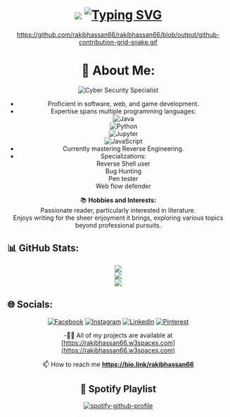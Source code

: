 <div align="center">
  <!-- Header -->
        <h1 align="center"> 
            <img src="https://readme-typing-svg.herokuapp.com/?font=Righteous&size=35&center=true&vCenter=true&width=500&height=70&duration=4000&lines=Hey%2C+This_is(Equarius)" /> 
        <a href="https://git.io/typing-svg"><img src="https://readme-typing-svg.herokuapp.com?font=Fira+Code&pause=1000&color=41C9E2&background=AD24CA00&random=false&width=435&lines=Welcome%2C+It's+an+honor+to+have+you" alt="Typing SVG" /></a>
</div>
<div align="center">

https://github.com/rakibhassan66/rakibhassan66/blob/output/github-contribution-grid-snake.gif

# 💫 About Me:
![Cyber Security Specialist](https://img.shields.io/badge/Cyber%20Security%20Specialist-%E2%9A%94%EF%B8%8F-red?style=for-the-badge&logo=security&logoColor=white)<br>
- Proficient in software, web, and game development.<br>
- Expertise spans multiple programming languages:<br>
   ![Java](https://img.shields.io/badge/Java-%23ED8B00.svg?style=for-the-badge&logo=java&logoColor=white)  
   ![Python](https://img.shields.io/badge/Python-%233776AB.svg?style=for-the-badge&logo=python&logoColor=white)  
 ![Jupyter](https://img.shields.io/badge/Jupyter-%23F37626.svg?style=for-the-badge&logo=jupyter&logoColor=white)  
 ![JavaScript](https://img.shields.io/badge/JavaScript-%23F7DF1E.svg?style=for-the-badge&logo=javascript&logoColor=black)  
- Currently mastering Reverse Engineering.<br>
- Specializations:<br>
    Reverse Shell user<br>
    Bug Hunting<br>
    Pen tester<br>
    Web flow defender<br>

📚 **Hobbies and Interests:**<br>
 Passionate reader, particularly interested in literature.<br>
 Enjoys writing for the sheer enjoyment it brings, exploring various topics beyond professional pursuits.

</div>

 ##   📊 GitHub Stats:
<div align="center">

![](https://github-readme-stats.vercel.app/api?username=rakibhassan66&theme=blue-green&hide_border=true&include_all_commits=true&count_private=true)<br/>
![](https://github-readme-streak-stats.herokuapp.com/?user=rakibhassan66&theme=blue-green&hide_border=true)<br/>
![](https://github-readme-stats.vercel.app/api/top-langs/?username=rakibhassan66&theme=blue-green&hide_border=true&include_all_commits=true&count_private=true&layout=compact)

</div>

## 🌐 Socials:
<div align="center">
  
[![Facebook](https://img.shields.io/badge/Facebook-%231877F2.svg?logo=Facebook&logoColor=white)](https://facebook.com/rakibhassan.rh66) [![Instagram](https://img.shields.io/badge/Instagram-%23E4405F.svg?logo=Instagram&logoColor=white)](https://instagram.com/_rakibhassan__) [![LinkedIn](https://img.shields.io/badge/LinkedIn-%230077B5.svg?logo=linkedin&logoColor=white)](https://linkedin.com/in/https://www.linkedin.com/authwall?trk=gf&trkInfo=AQFSCSPznIY9xwAAAY6a0kPYvYLhZkYJ3t-xQoNJrGbyfsv023sUYuBqpYCUGWSLvL5tlphL9knYap0S6-7s5Qo4a69jNeetqvJA9e6MGUtgVG2_9Hg6bPw3DVzIExtqNNYqJMw=&original_referer=https://bio.link/&sessionRedirect=https%3A%2F%2Fwww.linkedin.com%2Fin%2Frakibhassan66) [![Pinterest](https://img.shields.io/badge/Pinterest-%23E60023.svg?logo=Pinterest&logoColor=white)](https://pinterest.com/https://www.pinterest.com/rakibhassan66) 
 
-👨‍💻 All of my projects are available at [https://rakibhassan66.w3spaces.com](https://rakibhassan66.w3spaces.com)

 📫 How to reach me **https://bio.link/rakibhassan66**
## 🎵 Spotify Playlist
[![spotify-github-profile](https://spotify-github-profile.vercel.app/api/view?uid=31qcciqau4mpqalrjmoj23la4swm&cover_image=true&theme=default&show_offline=false&background_color=121212&interchange=false&bar_color_cover=true)](https://github.com/kittinan/spotify-github-profile)

</div>
